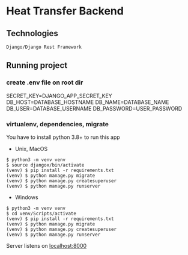 # Heat Transfer Backend

## Technologies

```
Django/Django Rest Framework
```

## Running project
### create .env file on root dir
SECRET_KEY=DJANGO_APP_SECRET_KEY
DB_HOST=DATABASE_HOSTNAME
DB_NAME=DATABASE_NAME
DB_USER=DATABASE_USERNAME
DB_PASSWORD=USER_PASSWORD

### virtualenv, dependencies, migrate
You have to install python 3.8+ to run this app
+ Unix, MacOS
```
$ python3 -m venv venv
$ source djangox/bin/activate
(venv) $ pip install -r requirements.txt
(venv) $ python manage.py migrate
(venv) $ python manage.py createsuperuser
(venv) $ python manage.py runserver
```
+ Windows
```
$ python3 -m venv venv
$ cd venv/Scripts/activate
(venv) $ pip install -r requirements.txt
(venv) $ python manage.py migrate
(venv) $ python manage.py createsuperuser
(venv) $ python manage.py runserver
```

Server listens on [localhost:8000](http://localhost:8000)
